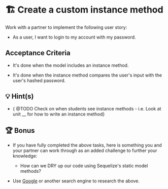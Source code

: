 # 🏗️ Create a custom instance method

Work with a partner to implement the following user story:

* As a user, I want to login to my account with my password.

## Acceptance Criteria

* It's done when the model includes an instance method.

* It's done when the instance method compares the user's input with the user's hashed password.


## 💡 Hint(s)

* { @TODO Check on when students see instance methods - i.e. Look at unit __ for how to write an instance method}

## 🏆 Bonus

* If you have fully completed the above tasks, here is something you and your partner can work through as an added challenge to further your knowledge:

  * How can we DRY up our code using Sequelize's static model methods?

* Use [Google](https://www.google.com) or another search engine to research the above.

